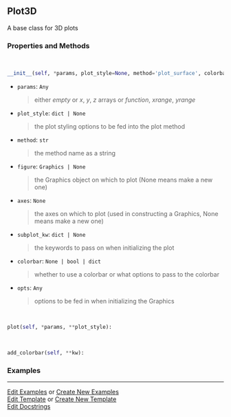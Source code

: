 ## <a id="McUtils.Plots.Plots.Plot3D">Plot3D</a>
A base class for 3D plots

### Properties and Methods
<a id="McUtils.Plots.Plots.Plot3D.__init__" class="docs-object-method">&nbsp;</a>
```python
__init__(self, *params, plot_style=None, method='plot_surface', colorbar=None, figure=None, axes=None, subplot_kw=None, **opts): 
```

- `params`: `Any`
    >either _empty_ or _x_, _y_, _z_ arrays or _function_, _xrange_, _yrange_
- `plot_style`: `dict | None`
    >the plot styling options to be fed into the plot method
- `method`: `str`
    >the method name as a string
- `figure`: `Graphics | None`
    >the Graphics object on which to plot (None means make a new one)
- `axes`: `None`
    >the axes on which to plot (used in constructing a Graphics, None means make a new one)
- `subplot_kw`: `dict | None`
    >the keywords to pass on when initializing the plot
- `colorbar`: `None | bool | dict`
    >whether to use a colorbar or what options to pass to the colorbar
- `opts`: `Any`
    >options to be fed in when initializing the Graphics

<a id="McUtils.Plots.Plots.Plot3D.plot" class="docs-object-method">&nbsp;</a>
```python
plot(self, *params, **plot_style): 
```

<a id="McUtils.Plots.Plots.Plot3D.add_colorbar" class="docs-object-method">&nbsp;</a>
```python
add_colorbar(self, **kw): 
```

### Examples


___

[Edit Examples](https://github.com/McCoyGroup/References/edit/gh-pages/Documentation/examples/McUtils/Plots/Plots/Plot3D.md) or 
[Create New Examples](https://github.com/McCoyGroup/References/new/gh-pages/?filename=Documentation/examples/McUtils/Plots/Plots/Plot3D.md) <br/>
[Edit Template](https://github.com/McCoyGroup/References/edit/gh-pages/Documentation/templates/McUtils/Plots/Plots/Plot3D.md) or 
[Create New Template](https://github.com/McCoyGroup/References/new/gh-pages/?filename=Documentation/templates/McUtils/Plots/Plots/Plot3D.md) <br/>
[Edit Docstrings](https://github.com/McCoyGroup/McUtils/edit/master/Plots/Plots.py?message=Update%20Docs)